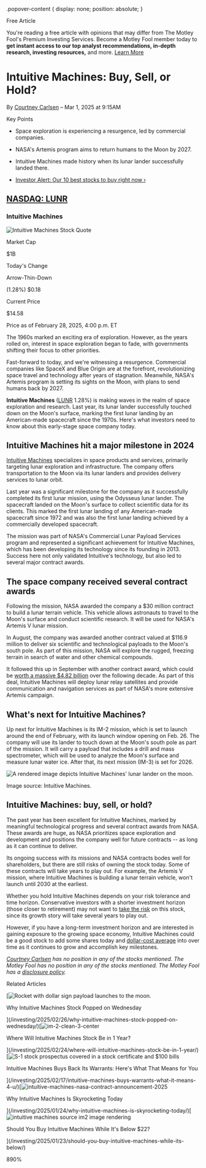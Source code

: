 .popover-content { display: none; position: absolute; }

Free Article[](#)

You're reading a free article with opinions that may differ from The Motley Fool's Premium Investing Services. Become a Motley Fool member today to **get instant access to our top analyst recommendations, in-depth research, investing resources,** and more. [Learn More](https://www.fool.com/mms/mark/op-free-tbox-art)

Intuitive Machines: Buy, Sell, or Hold?
=======================================

By [Courtney Carlsen](/author/20324/) – Mar 1, 2025 at 9:15AM

Key Points

*   Space exploration is experiencing a resurgence, led by commercial companies.
    
*   NASA's Artemis program aims to return humans to the Moon by 2027.
    
*   Intuitive Machines made history when its lunar lander successfully landed there.
    
*   [Investor Alert: Our 10 best stocks to buy right now ›](https://www.fool.com/mms/mark/e-sa-nonbbn-kp?aid=10969&source=isaedikp0000035)
    

[NASDAQ: LUNR](/quote/nasdaq/lunr/)
-----------------------------------

### Intuitive Machines

![Intuitive Machines Stock Quote](https://g.foolcdn.com/art/companylogos/mark/LUNR.png)

Market Cap

$1B

Today's Change

Arrow-Thin-Down

(1.28%) $0.18

Current Price

$14.58

Price as of February 28, 2025, 4:00 p.m. ET

The 1960s marked an exciting era of exploration. However, as the years rolled on, interest in space exploration began to fade, with governments shifting their focus to other priorities.

Fast-forward to today, and we're witnessing a resurgence. Commercial companies like SpaceX and Blue Origin are at the forefront, revolutionizing space travel and technology after years of stagnation. Meanwhile, NASA's Artemis program is setting its sights on the Moon, with plans to send humans back by 2027.

**Intuitive Machines** ([LUNR](/quote/nasdaq/lunr/) 1.28%) is making waves in the realm of space exploration and research. Last year, its lunar lander successfully touched down on the Moon's surface, marking the first lunar landing by an American-made spacecraft since the 1970s. Here's what investors need to know about this early-stage space company today.

Intuitive Machines hit a major milestone in 2024
------------------------------------------------

[Intuitive Machines](https://www.fool.com/investing/how-to-invest/stocks/how-to-invest-in-intuitive-machines-stock/) specializes in space products and services, primarily targeting lunar exploration and infrastructure. The company offers transportation to the Moon via its lunar landers and provides delivery services to lunar orbit.

Last year was a significant milestone for the company as it successfully completed its first lunar mission, using the Odysseus lunar lander. The spacecraft landed on the Moon's surface to collect scientific data for its clients. This marked the first lunar landing of any American-made spacecraft since 1972 and was also the first lunar landing achieved by a commercially developed spacecraft.

The mission was part of NASA's Commercial Lunar Payload Services program and represented a significant achievement for Intuitive Machines, which has been developing its technology since its founding in 2013. Success here not only validated Intuitive's technology, but also led to several major contract awards.

The space company received several contract awards
--------------------------------------------------

Following the mission, NASA awarded the company a $30 million contract to build a lunar terrain vehicle. This vehicle allows astronauts to travel to the Moon's surface and conduct scientific research. It will be used for NASA's Artemis V lunar mission.

In August, the company was awarded another contract valued at $116.9 million to deliver six scientific and technological payloads to the Moon's south pole. As part of this mission, NASA will explore the rugged, freezing terrain in search of water and other chemical compounds.

It followed this up in September with another contract award, which could be [worth a massive $4.82 billion](https://www.fool.com/investing/2024/09/28/48-billion-nasa-contract-boosts-intuitive-machines/) over the following decade. As part of this deal, Intuitive Machines will deploy lunar relay satellites and provide communication and navigation services as part of NASA's more extensive Artemis campaign.

What's next for Intuitive Machines?
-----------------------------------

Up next for Intuitive Machines is its IM-2 mission, which is set to launch around the end of February, with its launch window opening on Feb. 26. The company will use its lander to touch down at the Moon's south pole as part of the mission. It will carry a payload that includes a drill and mass spectrometer, which will be used to analyze the Moon's surface and measure lunar water ice. After that, its next mission (IM-3) is set for 2026.

![A rendered image depicts Intuitive Machines' lunar lander on the moon.](https://g.foolcdn.com/image/?url=https%3A%2F%2Fg.foolcdn.com%2Feditorial%2Fimages%2F808922%2Fintuitive-machines-source-im2-image-rendering.jpg&op=resize&w=700)

Image source: Intuitive Machines.

Intuitive Machines: buy, sell, or hold?
---------------------------------------

The past year has been excellent for Intuitive Machines, marked by meaningful technological progress and several contract awards from NASA. These awards are huge, as NASA prioritizes space exploration and development and positions the company well for future contracts -- as long as it can continue to deliver.

Its ongoing success with its missions and NASA contracts bodes well for shareholders, but there are still risks of owning the stock today. Some of these contracts will take years to play out. For example, the Artemis V mission, where Intuitive Machines is building a lunar terrain vehicle, won't launch until 2030 at the earliest.

Whether you hold Intuitive Machines depends on your risk tolerance and time horizon. Conservative investors with a shorter investment horizon (those closer to retirement) may not want to [take the risk](https://www.fool.com/investing/how-to-invest/risk-tolerance/) on this stock, since its growth story will take several years to play out.

However, if you have a long-term investment horizon and are interested in gaining exposure to the growing space economy, Intuitive Machines could be a good stock to add some shares today and [dollar-cost average](https://www.fool.com/terms/d/dollar-cost-averaging/) into over time as it continues to grow and accomplish key milestones.

_[Courtney Carlsen](https://www.fool.com/author/20324/) has no position in any of the stocks mentioned. The Motley Fool has no position in any of the stocks mentioned. The Motley Fool has a [disclosure policy](https://www.fool.com/legal/fool-disclosure-policy/)._

Related Articles

[![Rocket with dollar sign payload launches to the moon.](https://g.foolcdn.com/image/?url=https%3A%2F%2Fg.foolcdn.com%2Feditorial%2Fimages%2F809128%2Frocket-with-dollar-sign-payload-launches-to-the-moon.jpg&op=resize&w=92&h=52)

Why Intuitive Machines Stock Popped on Wednesday

](/investing/2025/02/26/why-intuitive-machines-stock-popped-on-wednesday/)[![im-2-clean-3-center](https://g.foolcdn.com/image/?url=https%3A%2F%2Fg.foolcdn.com%2Feditorial%2Fimages%2F808595%2Fim-2-clean-3-center.jpg&op=resize&w=92&h=52)

Where Will Intuitive Machines Stock Be in 1 Year?

](/investing/2025/02/24/where-will-intuitive-machines-stock-be-in-1-year/)[![S-1 stock prospectus covered in a stock certificate and $100 bills](https://g.foolcdn.com/image/?url=https%3A%2F%2Fg.foolcdn.com%2Feditorial%2Fimages%2F807328%2Fs-1-stock-prospectus-covered-in-a-stock-certificate-and-100-bills.jpg&op=resize&w=92&h=52)

Intuitive Machines Buys Back Its Warrants: Here's What That Means for You

](/investing/2025/02/17/intuitive-machines-buys-warrants-what-it-means-4-u/)[![intuitive-machines-nasa-contract-announcement-2025](https://g.foolcdn.com/image/?url=https%3A%2F%2Fg.foolcdn.com%2Feditorial%2Fimages%2F805228%2Fintuitive-machines-nasa-contract-announcement-2025.jpg&op=resize&w=92&h=52)

Why Intuitive Machines Is Skyrocketing Today

](/investing/2025/01/24/why-intuitive-machines-is-skyrocketing-today/)[![intuitive machines source im2 image rendering](https://g.foolcdn.com/image/?url=https%3A%2F%2Fg.foolcdn.com%2Feditorial%2Fimages%2F804618%2Fintuitive-machines-source-im2-image-rendering.jpg&op=resize&w=92&h=52)

Should You Buy Intuitive Machines While It's Below $22?

](/investing/2025/01/23/should-you-buy-intuitive-machines-while-its-below/)

890%